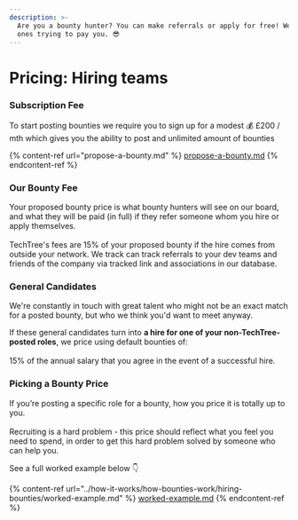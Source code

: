```yaml
---
description: >-
  Are you a bounty hunter? You can make referrals or apply for free! We're the
  ones trying to pay you. 😎
---
```


# Pricing: Hiring teams

### **Subscription Fee**

To start posting bounties we require you to sign up for a modest 💰 £200 / mth which gives you the ability to post and unlimited amount of bounties

{% content-ref url="propose-a-bounty.md" %}
[propose-a-bounty.md](propose-a-bounty.md)
{% endcontent-ref %}

### Our Bounty Fee

Your proposed bounty price is what bounty hunters will see on our board, and what they will be paid (in full) if they refer someone whom you hire or apply themselves.\
\
TechTree's fees are 15% of your proposed bounty if the hire comes from outside your network. We track can track referrals to your dev teams and friends of the company via tracked link and associations in our database.

### General Candidates

We're constantly in touch with great talent who might not be an exact match for a posted bounty, but who we think you'd want to meet anyway.

If these general candidates turn into **a hire for one of your non-TechTree-posted roles**, we price using default bounties of:\
\
15% of the annual salary that you agree in the event of a successful hire.

### Picking a Bounty Price

If you’re posting a specific role for a bounty, how you price it is totally up to you.\
\
Recruiting is a hard problem - this price should reflect what you feel you need to spend, in order to get this hard problem solved by someone who can help you.



See a full worked example below 👇

{% content-ref url="../how-it-works/how-bounties-work/hiring-bounties/worked-example.md" %}
[worked-example.md](../how-it-works/how-bounties-work/hiring-bounties/worked-example.md)
{% endcontent-ref %}
